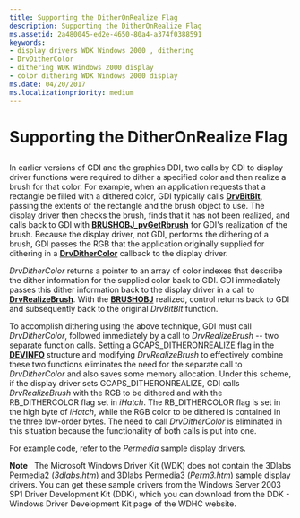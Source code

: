 ```yaml
---
title: Supporting the DitherOnRealize Flag
description: Supporting the DitherOnRealize Flag
ms.assetid: 2a480045-ed2e-4650-80a4-a374f0388591
keywords:
- display drivers WDK Windows 2000 , dithering
- DrvDitherColor
- dithering WDK Windows 2000 display
- color dithering WDK Windows 2000 display
ms.date: 04/20/2017
ms.localizationpriority: medium
---
```


# Supporting the DitherOnRealize Flag


## <span id="ddk_supporting_the_ditheronrealize_flag_gg"></span><span id="DDK_SUPPORTING_THE_DITHERONREALIZE_FLAG_GG"></span>


In earlier versions of GDI and the graphics DDI, two calls by GDI to display driver functions were required to dither a specified color and then realize a brush for that color. For example, when an application requests that a rectangle be filled with a dithered color, GDI typically calls [**DrvBitBlt**](https://msdn.microsoft.com/library/windows/hardware/ff556180), passing the extents of the rectangle and the brush object to use. The display driver then checks the brush, finds that it has not been realized, and calls back to GDI with [**BRUSHOBJ\_pvGetRbrush**](https://msdn.microsoft.com/library/windows/hardware/ff538264) for GDI's realization of the brush. Because the display driver, not GDI, performs the dithering of a brush, GDI passes the RGB that the application originally supplied for dithering in a [**DrvDitherColor**](https://msdn.microsoft.com/library/windows/hardware/ff556202) callback to the display driver.

*DrvDitherColor* returns a pointer to an array of color indexes that describe the dither information for the supplied color back to GDI. GDI immediately passes this dither information back to the display driver in a call to [**DrvRealizeBrush**](https://msdn.microsoft.com/library/windows/hardware/ff556273). With the [**BRUSHOBJ**](https://msdn.microsoft.com/library/windows/hardware/ff538261) realized, control returns back to GDI and subsequently back to the original *DrvBitBlt* function.

To accomplish dithering using the above technique, GDI must call *DrvDitherColor*, followed immediately by a call to *DrvRealizeBrush* -- two separate function calls. Setting a GCAPS\_DITHERONREALIZE flag in the [**DEVINFO**](https://msdn.microsoft.com/library/windows/hardware/ff552835) structure and modifying *DrvRealizeBrush* to effectively combine these two functions eliminates the need for the separate call to *DrvDitherColor* and also saves some memory allocation. Under this scheme, if the display driver sets GCAPS\_DITHERONREALIZE, GDI calls *DrvRealizeBrush* with the RGB to be dithered and with the RB\_DITHERCOLOR flag set in *iHatch*. The RB\_DITHERCOLOR flag is set in the high byte of *iHatch*, while the RGB color to be dithered is contained in the three low-order bytes. The need to call *DrvDitherColor* is eliminated in this situation because the functionality of both calls is put into one.

For example code, refer to the *Permedia* sample display drivers.

**Note**   The Microsoft Windows Driver Kit (WDK) does not contain the 3Dlabs Permedia2 (*3dlabs.htm*) and 3Dlabs Permedia3 (*Perm3.htm*) sample display drivers. You can get these sample drivers from the Windows Server 2003 SP1 Driver Development Kit (DDK), which you can download from the DDK - Windows Driver Development Kit page of the WDHC website.

 

 

 





